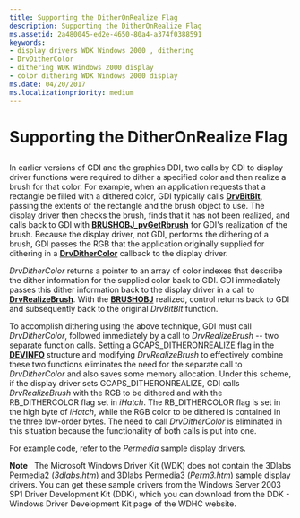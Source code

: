 ```yaml
---
title: Supporting the DitherOnRealize Flag
description: Supporting the DitherOnRealize Flag
ms.assetid: 2a480045-ed2e-4650-80a4-a374f0388591
keywords:
- display drivers WDK Windows 2000 , dithering
- DrvDitherColor
- dithering WDK Windows 2000 display
- color dithering WDK Windows 2000 display
ms.date: 04/20/2017
ms.localizationpriority: medium
---
```


# Supporting the DitherOnRealize Flag


## <span id="ddk_supporting_the_ditheronrealize_flag_gg"></span><span id="DDK_SUPPORTING_THE_DITHERONREALIZE_FLAG_GG"></span>


In earlier versions of GDI and the graphics DDI, two calls by GDI to display driver functions were required to dither a specified color and then realize a brush for that color. For example, when an application requests that a rectangle be filled with a dithered color, GDI typically calls [**DrvBitBlt**](https://msdn.microsoft.com/library/windows/hardware/ff556180), passing the extents of the rectangle and the brush object to use. The display driver then checks the brush, finds that it has not been realized, and calls back to GDI with [**BRUSHOBJ\_pvGetRbrush**](https://msdn.microsoft.com/library/windows/hardware/ff538264) for GDI's realization of the brush. Because the display driver, not GDI, performs the dithering of a brush, GDI passes the RGB that the application originally supplied for dithering in a [**DrvDitherColor**](https://msdn.microsoft.com/library/windows/hardware/ff556202) callback to the display driver.

*DrvDitherColor* returns a pointer to an array of color indexes that describe the dither information for the supplied color back to GDI. GDI immediately passes this dither information back to the display driver in a call to [**DrvRealizeBrush**](https://msdn.microsoft.com/library/windows/hardware/ff556273). With the [**BRUSHOBJ**](https://msdn.microsoft.com/library/windows/hardware/ff538261) realized, control returns back to GDI and subsequently back to the original *DrvBitBlt* function.

To accomplish dithering using the above technique, GDI must call *DrvDitherColor*, followed immediately by a call to *DrvRealizeBrush* -- two separate function calls. Setting a GCAPS\_DITHERONREALIZE flag in the [**DEVINFO**](https://msdn.microsoft.com/library/windows/hardware/ff552835) structure and modifying *DrvRealizeBrush* to effectively combine these two functions eliminates the need for the separate call to *DrvDitherColor* and also saves some memory allocation. Under this scheme, if the display driver sets GCAPS\_DITHERONREALIZE, GDI calls *DrvRealizeBrush* with the RGB to be dithered and with the RB\_DITHERCOLOR flag set in *iHatch*. The RB\_DITHERCOLOR flag is set in the high byte of *iHatch*, while the RGB color to be dithered is contained in the three low-order bytes. The need to call *DrvDitherColor* is eliminated in this situation because the functionality of both calls is put into one.

For example code, refer to the *Permedia* sample display drivers.

**Note**   The Microsoft Windows Driver Kit (WDK) does not contain the 3Dlabs Permedia2 (*3dlabs.htm*) and 3Dlabs Permedia3 (*Perm3.htm*) sample display drivers. You can get these sample drivers from the Windows Server 2003 SP1 Driver Development Kit (DDK), which you can download from the DDK - Windows Driver Development Kit page of the WDHC website.

 

 

 





